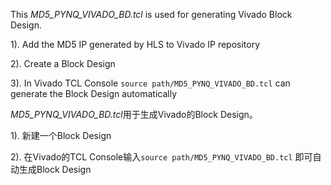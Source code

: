 This *MD5_PYNQ_VIVADO_BD.tcl* is used for generating Vivado Block Design.

1). Add the MD5 IP generated by HLS to Vivado IP repository

2). Create a Block Design 

3). In Vivado TCL Console `source path/MD5_PYNQ_VIVADO_BD.tcl` can generate the Block Design automatically


*MD5_PYNQ_VIVADO_BD.tcl*用于生成Vivado的Block Design。

1). 新建一个Block Design

2). 在Vivado的TCL Console输入`source path/MD5_PYNQ_VIVADO_BD.tcl` 即可自动生成Block Design
